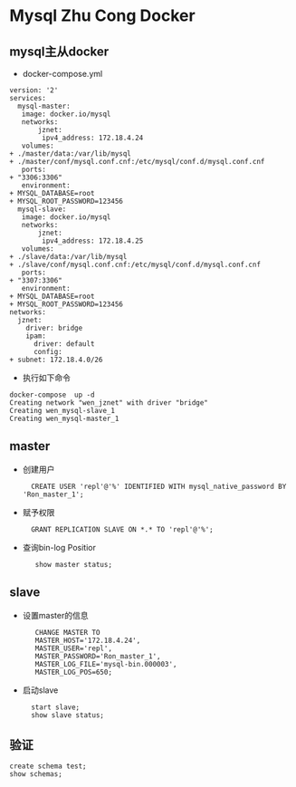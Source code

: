# Mysql Zhu Cong Docker

## mysql主从docker

* docker-compose.yml

```text
version: '2'
services:
  mysql-master:
   image: docker.io/mysql
   networks:
       jznet:
        ipv4_address: 172.18.4.24
   volumes:
+ ./master/data:/var/lib/mysql
+ ./master/conf/mysql.conf.cnf:/etc/mysql/conf.d/mysql.conf.cnf
   ports:
+ "3306:3306"
   environment:
+ MYSQL_DATABASE=root
+ MYSQL_ROOT_PASSWORD=123456
  mysql-slave:
   image: docker.io/mysql
   networks:
       jznet:
        ipv4_address: 172.18.4.25
   volumes:
+ ./slave/data:/var/lib/mysql
+ ./slave/conf/mysql.conf.cnf:/etc/mysql/conf.d/mysql.conf.cnf
   ports:
+ "3307:3306"
   environment:
+ MYSQL_DATABASE=root
+ MYSQL_ROOT_PASSWORD=123456
networks:
  jznet:
    driver: bridge
    ipam:
      driver: default
      config:
+ subnet: 172.18.4.0/26
```



* 执行如下命令

```text
docker-compose  up -d
Creating network "wen_jznet" with driver "bridge"
Creating wen_mysql-slave_1
Creating wen_mysql-master_1
```

## master

* 创建用户

  ```text
    CREATE USER 'repl'@'%' IDENTIFIED WITH mysql_native_password BY 'Ron_master_1';
  ```

* 赋予权限

  ```text
    GRANT REPLICATION SLAVE ON *.* TO 'repl'@'%';
  ```

* 查询bin-log Positior

  ```text
     show master status;
  ```

## slave

* 设置master的信息

  ```text
     CHANGE MASTER TO
     MASTER_HOST='172.18.4.24',
     MASTER_USER='repl',
     MASTER_PASSWORD='Ron_master_1',
     MASTER_LOG_FILE='mysql-bin.000003',
     MASTER_LOG_POS=650;
  ```

* 启动slave

  ```text
    start slave;
    show slave status;
  ```

## 验证

```text
create schema test;
show schemas;
```

